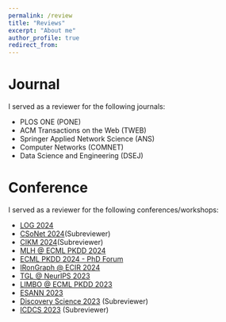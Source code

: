 ```yaml
---
permalink: /review
title: "Reviews"
excerpt: "About me"
author_profile: true
redirect_from:
---
```


Journal
======
I served as a reviewer for the following journals:
- PLOS ONE (PONE)
- ACM Transactions on the Web (TWEB)
- Springer Applied Network Science (ANS)
- Computer Networks (COMNET)
- Data Science and Engineering (DSEJ)

Conference
======
I served as a reviewer for the following conferences/workshops:
- [LOG 2024](https://logconference.org/)
- [CSoNet 2024](https://csonet-conf.github.io/csonet24/index.html)(Subreviewer)
- [CIKM 2024](https://cikm2024.org/)(Subreviewer)
- [MLH @ ECML PKDD 2024](https://sites.google.com/view/mlh-ecml24)
- [ECML PKDD 2024 - PhD Forum](https://ecmlpkdd.org/2024/submissions-phd-forum/)
- [IRonGraph @ ECIR 2024](https://irongraphs.github.io/ecir2024/)
- [TGL @ NeurIPS 2023](https://sites.google.com/view/tglworkshop-2023/home)
- [LIMBO @ ECML PKDD 2023](https://sites.google.com/view/limboecmlpkdd2023/home)
- [ESANN 2023](https://www.esann.org/esann23programme)
- [Discovery Science 2023](https://ds2023.inesctec.pt/) (Subreviewer)
- [ICDCS 2023](https://icdcs2023.icdcs.org/) (Subreviewer)
